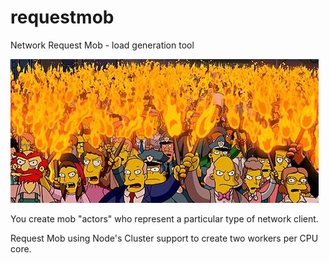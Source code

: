 # requestmob
Network Request Mob - load generation tool

![](./mob.png)

You create mob "actors" who represent a particular type of network client.

Request Mob using Node's Cluster support to create two workers per CPU core.

